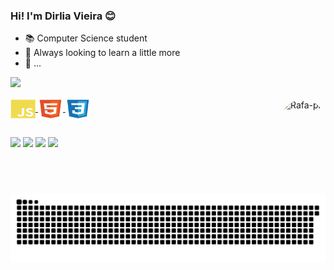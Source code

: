 ### Hi! I'm Dirlia Vieira 😊

- 📚 Computer Science student
- 🌱 Always looking to learn a little more
- 💜 ...

<div align="">
  <a href="https://github.com/dirliavieira">
  <img height="180em" src="https://github-readme-stats.vercel.app/api?username=dirliavieira&show_icons=true&theme=dracula&include_all_commits=true&count_private=true"/>
  <!- <img height="180em" float="right" src="https://github-readme-stats.vercel.app/api/top-langs/?username=dirliavieira&layout=compact&langs_count=7&theme=dracula"/> 
</div>

  <div style="display: inline_block"><br>
  <img align="center" alt="Rafa-Js" height="30" width="40" src="https://raw.githubusercontent.com/devicons/devicon/master/icons/javascript/javascript-plain.svg">
  <img align="center" alt="Rafa-HTML" height="30" width="40" src="https://raw.githubusercontent.com/devicons/devicon/master/icons/html5/html5-original.svg">
  <img align="center" alt="Rafa-CSS" height="30" width="40" src="https://raw.githubusercontent.com/devicons/devicon/master/icons/css3/css3-original.svg">
  <img align="right" alt="Rafa-pic" height="150" style="border-radius:50px;" src="https://media.discordapp.net/attachments/907336230251929601/907338976967413760/ezgif.com-gif-maker.gif?width=369&height=369">
</div>
  
  ##
 
<div> 
 <a href="" target="_blank"><img src="https://img.shields.io/badge/Discord-7289DA?style=for-the-badge&logo=discord&logoColor=white" target="_blank"></a> 
 <a href = "mailto:dirliavieira03@gmail.com"><img src="https://img.shields.io/badge/-Gmail-%23333?style=for-the-badge&logo=gmail&logoColor=white" target="_blank"></a>
 <a href="https://www.linkedin.com/in/dirlia-vieira-a73b60212" target="_blank"><img src="https://img.shields.io/badge/-LinkedIn-%230077B5?style=for-the-badge&logo=linkedin&logoColor=white" target="_blank"></a> 
 <a href="" target="_blank"><img src="https://img.shields.io/badge/-Instagram-%23E4405F?style=for-the-badge&logo=instagram&logoColor=white" target="_blank"></a>
 
  ![Snake animation](https://github.com/dirliavieira/dirliavieira/blob/output/github-contribution-grid-snake.svg)
 
</div>
